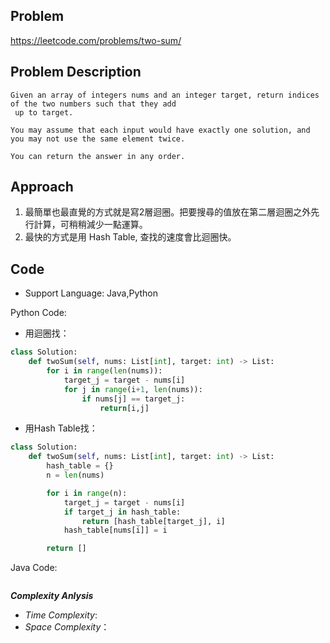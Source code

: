 
## Problem

https://leetcode.com/problems/two-sum/

## Problem Description

```
Given an array of integers nums and an integer target, return indices of the two numbers such that they add
 up to target.

You may assume that each input would have exactly one solution, and you may not use the same element twice.

You can return the answer in any order.
```

## Approach
1. 最簡單也最直覺的方式就是寫2層迴圈。把要搜尋的值放在第二層迴圈之外先行計算，可稍稍減少一點運算。
2. 最快的方式是用 Hash Table, 查找的速度會比迴圈快。
## Code

- Support Language: Java,Python

Python Code:
* 用迴圈找：
```py
class Solution:
    def twoSum(self, nums: List[int], target: int) -> List:
        for i in range(len(nums)):
            target_j = target - nums[i]
            for j in range(i+1, len(nums)):
                if nums[j] == target_j:
                    return[i,j]
```

* 用Hash Table找：
```py
class Solution:
    def twoSum(self, nums: List[int], target: int) -> List:
        hash_table = {}
        n = len(nums)

        for i in range(n):
            target_j = target - nums[i]
            if target_j in hash_table:
                return [hash_table[target_j], i]
            hash_table[nums[i]] = i

        return []  
```





Java Code:

```

```

**_Complexity Anlysis_**

- _Time Complexity_: 
- _Space Complexity_：
